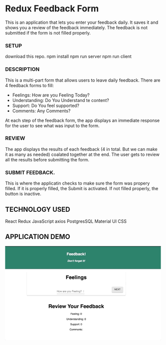 # Redux Feedback Form
This is an application that lets you enter your feedback daily. It saves it and shows you a review of the feedback immediately.
The feedback is not submitted if the form is not filled properly.



### SETUP

download this repo.
npm install
npm run server
npm run client


### DESCRIPTION

This is a multi-part form that allows users to leave daily feedback. There are 4 feedback forms to fill:

- Feelings:         How are you Feeling Today?
- Understanding:    Do You Understand te content?
- Support:          Do You feel supported?
- Comments:         Any Comments?

At each step of the feedback form, the app displays an immediate response for the user to see what was input to the form.

### REVIEW
The app displays the results of each feedback (4 in total. But we can make it as many as needed) coalated together at the end. The user gets to review all the results before submitting the form.

### SUBMIT FEEDBACK.
This is where the applicatin checks to make sure the form was propery filled. If it is properly filled, the Submit is activated. If not filled properly, the button is inactive.


## TECHNOLOGY USED

React
Redux
JavaScript
axios
PostgresSQL
Material UI
CSS


## APPLICATION DEMO

![](public/images/feedBackForm.gif)